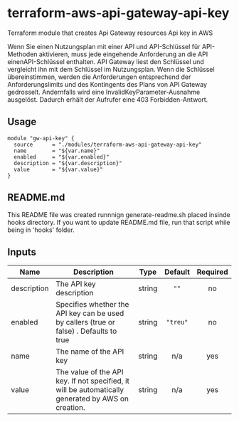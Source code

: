 
# terraform-aws-api-gateway-api-key

Terraform module that creates Api Gateway resources Api key in AWS

Wenn Sie einen Nutzungsplan mit einer API und API-Schlüssel für API-Methoden aktivieren, muss jede eingehende Anforderung an die API einenAPI-Schlüssel enthalten. API Gateway liest den Schlüssel und vergleicht ihn mit dem Schlüssel im Nutzungsplan. Wenn die Schlüssel übereinstimmen, werden die Anforderungen entsprechend der Anforderungslimits und des Kontingents des Plans von API Gateway gedrosselt. Andernfalls wird eine InvalidKeyParameter-Ausnahme ausgelöst. Dadurch erhält der Aufrufer eine 403 Forbidden-Antwort.


## Usage

```
module "gw-api-key" {
  source      = "./modules/terraform-aws-api-gateway-api-key"
  name        = "${var.name}"
  enabled     = "${var.enabled}"
  description = "${var.description}"
  value       = "${var.value}"
}

```

## README.md
This README file was created runnnign generate-readme.sh placed insinde hooks directory.
If you want to update README.md file, run that script while being in 'hooks' folder.
## Inputs

| Name | Description | Type | Default | Required |
|------|-------------|:----:|:-----:|:-----:|
| description | The API key description | string | `""` | no |
| enabled | Specifies whether the API key can be used by callers (true or false) . Defaults to true | string | `"treu"` | no |
| name | The name of the API key | string | n/a | yes |
| value | The value of the API key. If not specified, it will be automatically generated by AWS on creation. | string | n/a | yes |

